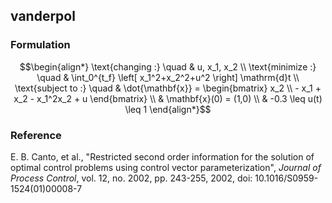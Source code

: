 ## vanderpol

### Formulation
```math
\begin{align*}
\text{changing :} \quad & u, x_1, x_2 \\
\text{minimize :} \quad & \int_0^{t_f} \left[ x_1^2+x_2^2+u^2 \right] \mathrm{d}t \\
\text{subject to :} \quad & \dot{\mathbf{x}} = \begin{bmatrix} x_2 \\ - x_1 + x_2 - x_1^2x_2 + u \end{bmatrix} \\
& \mathbf{x}(0) = (1,0) \\
& -0.3 \leq u(t) \leq 1
\end{align*}
```

### Reference
E. B. Canto, et al., "Restricted second order information for the solution of optimal control problems using control vector parameterization", *Journal of Process Control*, vol. 12, no. 2002, pp. 243-255, 2002, doi: 10.1016/S0959-1524(01)00008-7